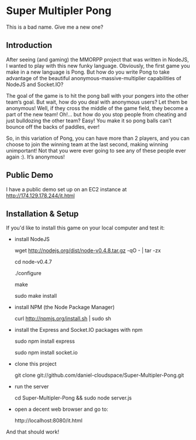 # Super Multipler Pong
This is a bad name. Give me a new one?

## Introduction

After seeing (and gaming) the MMORPP project that was written in NodeJS, I wanted to play with this new funky language. Obviously, the first game you make in a new language is Pong. But how do you write Pong to take advantage of the beautiful anonymous-massive-multiplier capabilities of NodeJS and Socket.IO?

The goal of the game is to hit the pong ball with your pongers into the other team’s goal. But wait, how do you deal with anonymous users? Let them be anonymous! Well, if they cross the middle of the game field, they become a part of the new team! Oh!… but how do you stop people from cheating and just bulldozing the other team? Easy! You make it so pong balls can’t bounce off the backs of paddles, ever!

So, in this variation of Pong, you can have more than 2 players, and you can choose to join the winning team at the last second, making winning unimportant! Not that you were ever going to see any of these people ever again :). It’s anonymous!

## Public Demo

I have a public demo set up on an EC2 instance at http://174.129.178.244/it.html

## Installation & Setup

If you'd like to install this game on your local computer and test it:

- install NodeJS

    wget http://nodejs.org/dist/node-v0.4.8.tar.gz -qO - | tar -zx

    cd node-v0.4.7

    ./configure

    make

    sudo make install

- install NPM (the Node Package Manager)

    curl http://npmjs.org/install.sh | sudo sh

- install the Express and Socket.IO packages with npm

    sudo npm install express

    sudo npm install socket.io

- clone this project

    git clone git://github.com/daniel-cloudspace/Super-Multipler-Pong.git

- run the server

    cd Super-Multipler-Pong && sudo node server.js

- open a decent web browser and go to:

    http://localhost:8080/it.html


And that should work!
